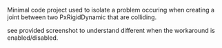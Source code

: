 
Minimal code project used to isolate a problem occuring
when creating a joint between two PxRigidDynamic that
are colliding.

see provided screenshot to understand different when the
workaround is enabled/disabled.

